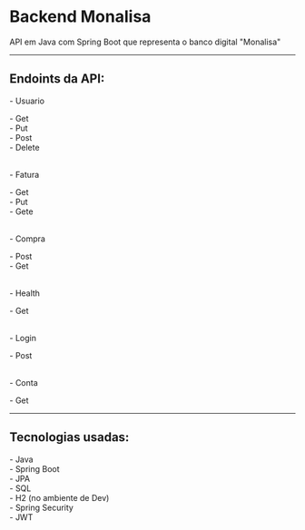 # Backend Monalisa
API em Java com Spring Boot que representa o banco digital "Monalisa"

<hr>

<h2>Endoints da API:</h2> 
- Usuario<br>
  <p>- Get<br>
  - Put<br>
  - Post<br>
  - Delete</p><br>
- Fatura<br>
  <p>- Get<br>
  - Put<br>
  - Gete</p><br>
- Compra<br>
  <p>- Post<br>
  - Get</p><br>
- Health<br>
  <p>- Get</p><br>
- Login<br>
  <p>- Post</p><br>
- Conta<br>
  <p>- Get</p>

<hr>

<h2>Tecnologias usadas:</h2>
- Java<br>
- Spring Boot<br>
- JPA<br>
- SQL<br>
- H2 (no ambiente de Dev)<br>
- Spring Security<br>
- JWT<br>
